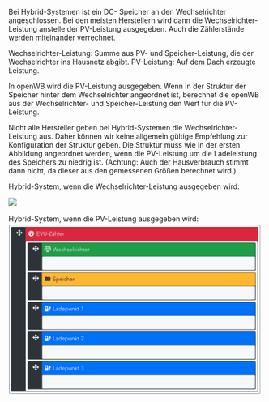 Bei Hybrid-Systemen ist ein DC- Speicher an den Wechselrichter angeschlossen. Bei den meisten Herstellern wird dann die Wechselrichter-Leistung anstelle der PV-Leistung ausgegeben. Auch die Zählerstände werden miteinander verrechnet. 

Wechselrichter-Leistung: Summe aus PV- und Speicher-Leistung, die der Wechselrichter ins Hausnetz abgibt.
PV-Leistung: Auf dem Dach erzeugte Leistung.

In openWB wird die PV-Leistung ausgegeben. Wenn in der Struktur der Speicher hinter dem Wechselrichter angeordnet ist, berechnet die openWB aus der Wechselrichter- und Speicher-Leistung den Wert für die PV-Leistung.

Nicht alle Hersteller geben bei Hybrid-Systemen die Wechselrichter-Leistung aus. Daher können wir keine allgemein gültige Empfehlung zur Konfiguration der Struktur geben.
Die Struktur muss wie in der ersten Abbildung angeordnet werden, wenn die PV-Leistung um die Ladeleistung des Speichers zu niedrig ist. (Achtung: Auch der Hausverbrauch stimmt dann nicht, da dieser aus den gemessenen Größen berechnet wird.)

Hybrid-System, wenn die Wechselrichter-Leistung ausgegeben wird:

<img src="hybrid.png" width="500">

Hybrid-System, wenn die PV-Leistung ausgegeben wird:
<img src="standard.png" width="500">
